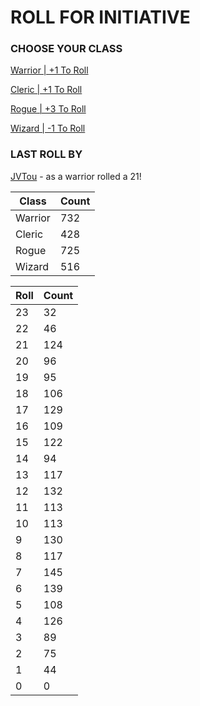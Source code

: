 # ROLL FOR INITIATIVE
### CHOOSE YOUR CLASS

[Warrior | +1 To Roll](https://github.com/benjaminsampica/benjaminsampica/issues/new?title=roll%7Cwarrior&body=Just+click+%27Create%27.)

[Cleric | +1 To Roll](https://github.com/benjaminsampica/benjaminsampica/issues/new?title=roll%7Ccleric&body=Just+click+%27Create%27.)

[Rogue | +3 To Roll](https://github.com/benjaminsampica/benjaminsampica/issues/new?title=roll%7Crogue&body=Just+click+%27Create%27.)

[Wizard | -1 To Roll](https://github.com/benjaminsampica/benjaminsampica/issues/new?title=roll%7Cwizard&body=Just+click+%27Create%27.)
### LAST ROLL BY
[JVTou](https://www.github.com/JVTou) - as a warrior rolled a 21!

|Class|Count|
|-|-|
|Warrior|732|
|Cleric|428|
|Rogue|725|
|Wizard|516|

|Roll|Count|
|-|-|
|23|32
|22|46
|21|124
|20|96
|19|95
|18|106
|17|129
|16|109
|15|122
|14|94
|13|117
|12|132
|11|113
|10|113
|9|130
|8|117
|7|145
|6|139
|5|108
|4|126
|3|89
|2|75
|1|44
|0|0
